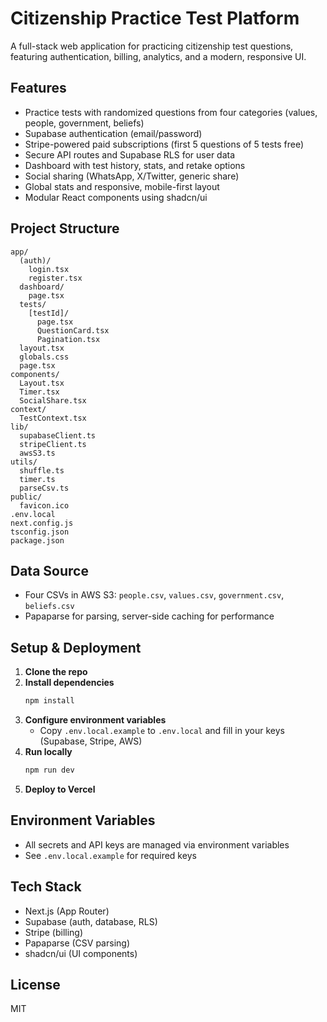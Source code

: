 # Citizenship Practice Test Platform

A full-stack web application for practicing citizenship test questions, featuring authentication, billing, analytics, and a modern, responsive UI.

## Features
- Practice tests with randomized questions from four categories (values, people, government, beliefs)
- Supabase authentication (email/password)
- Stripe-powered paid subscriptions (first 5 questions of 5 tests free)
- Secure API routes and Supabase RLS for user data
- Dashboard with test history, stats, and retake options
- Social sharing (WhatsApp, X/Twitter, generic share)
- Global stats and responsive, mobile-first layout
- Modular React components using shadcn/ui

## Project Structure
```
app/
  (auth)/
    login.tsx
    register.tsx
  dashboard/
    page.tsx
  tests/
    [testId]/
      page.tsx
      QuestionCard.tsx
      Pagination.tsx
  layout.tsx
  globals.css
  page.tsx
components/
  Layout.tsx
  Timer.tsx
  SocialShare.tsx
context/
  TestContext.tsx
lib/
  supabaseClient.ts
  stripeClient.ts
  awsS3.ts
utils/
  shuffle.ts
  timer.ts
  parseCsv.ts
public/
  favicon.ico
.env.local
next.config.js
tsconfig.json
package.json
```

## Data Source
- Four CSVs in AWS S3: `people.csv`, `values.csv`, `government.csv`, `beliefs.csv`
- Papaparse for parsing, server-side caching for performance

## Setup & Deployment
1. **Clone the repo**
2. **Install dependencies**
   ```bash
   npm install
   ```
3. **Configure environment variables**
   - Copy `.env.local.example` to `.env.local` and fill in your keys (Supabase, Stripe, AWS)
4. **Run locally**
   ```bash
   npm run dev
   ```
5. **Deploy to Vercel**

## Environment Variables
- All secrets and API keys are managed via environment variables
- See `.env.local.example` for required keys

## Tech Stack
- Next.js (App Router)
- Supabase (auth, database, RLS)
- Stripe (billing)
- Papaparse (CSV parsing)
- shadcn/ui (UI components)

## License
MIT
